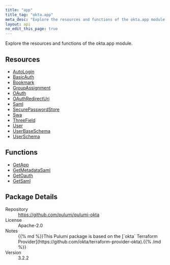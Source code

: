 ```yaml
---
title: "app"
title_tag: "okta.app"
meta_desc: "Explore the resources and functions of the okta.app module."
layout: api
no_edit_this_page: true
---
```


<!-- WARNING: this file was generated by Pulumi Docs Generator. -->
<!-- Do not edit by hand unless you're certain you know what you are doing! -->

Explore the resources and functions of the okta.app module.

<h2 id="resources">Resources</h2>
<ul class="api">
    <li><a href="autologin" title="AutoLogin"><span class="api-symbol api-symbol--resource"></span>AutoLogin</a></li>
    <li><a href="basicauth" title="BasicAuth"><span class="api-symbol api-symbol--resource"></span>BasicAuth</a></li>
    <li><a href="bookmark" title="Bookmark"><span class="api-symbol api-symbol--resource"></span>Bookmark</a></li>
    <li><a href="groupassignment" title="GroupAssignment"><span class="api-symbol api-symbol--resource"></span>GroupAssignment</a></li>
    <li><a href="oauth" title="OAuth"><span class="api-symbol api-symbol--resource"></span>OAuth</a></li>
    <li><a href="oauthredirecturi" title="OAuthRedirectUri"><span class="api-symbol api-symbol--resource"></span>OAuthRedirectUri</a></li>
    <li><a href="saml" title="Saml"><span class="api-symbol api-symbol--resource"></span>Saml</a></li>
    <li><a href="securepasswordstore" title="SecurePasswordStore"><span class="api-symbol api-symbol--resource"></span>SecurePasswordStore</a></li>
    <li><a href="swa" title="Swa"><span class="api-symbol api-symbol--resource"></span>Swa</a></li>
    <li><a href="threefield" title="ThreeField"><span class="api-symbol api-symbol--resource"></span>ThreeField</a></li>
    <li><a href="user" title="User"><span class="api-symbol api-symbol--resource"></span>User</a></li>
    <li><a href="userbaseschema" title="UserBaseSchema"><span class="api-symbol api-symbol--resource"></span>UserBaseSchema</a></li>
    <li><a href="userschema" title="UserSchema"><span class="api-symbol api-symbol--resource"></span>UserSchema</a></li>
</ul>

<h2 id="functions">Functions</h2>
<ul class="api">
    <li><a href="getapp" title="GetApp"><span class="api-symbol api-symbol--function"></span>GetApp</a></li>
    <li><a href="getmetadatasaml" title="GetMetadataSaml"><span class="api-symbol api-symbol--function"></span>GetMetadataSaml</a></li>
    <li><a href="getoauth" title="GetOauth"><span class="api-symbol api-symbol--function"></span>GetOauth</a></li>
    <li><a href="getsaml" title="GetSaml"><span class="api-symbol api-symbol--function"></span>GetSaml</a></li>
</ul>

<h2 id="package-details">Package Details</h2>
<dl class="package-details">
	<dt>Repository</dt>
	<dd><a href="https://github.com/pulumi/pulumi-okta">https://github.com/pulumi/pulumi-okta</a></dd>
	<dt>License</dt>
	<dd>Apache-2.0</dd>
	<dt>Notes</dt>
	<dd>{{% md %}}This Pulumi package is based on the [`okta` Terraform Provider](https://github.com/okta/terraform-provider-okta).{{% /md %}}</dd>
	<dt>Version</dt>
	<dd>3.2.2</dd>
</dl>

